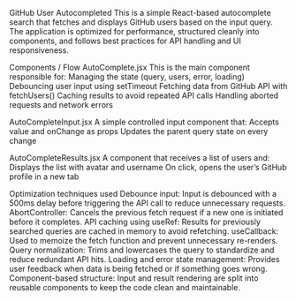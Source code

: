 GitHub User Autocompleted
  This is a simple React-based autocomplete search that fetches and displays GitHub users based on the input query. The application is optimized for performance, structured cleanly into components, and follows best practices for API handling and UI responsiveness.

Components / Flow
  AutoComplete.jsx
    This is the main component responsible for:
    Managing the state (query, users, error, loading)
    Debouncing user input using setTimeout
    Fetching data from GitHub API with fetchUsers()
    Caching results to avoid repeated API calls
    Handling aborted requests and network errors

  AutoCompleteInput.jsx
    A simple controlled input component that:
    Accepts value and onChange as props
    Updates the parent query state on every change

  AutoCompleteResults.jsx
    A component that receives a list of users and:
    Displays the list with avatar and username
    On click, opens the user’s GitHub profile in a new tab

Optimization techniques used
  Debounce input: Input is debounced with a 500ms delay before triggering the API call to reduce unnecessary requests.
  AbortController: Cancels the previous fetch request if a new one is initiated before it completes.
  API caching using useRef: Results for previously searched queries are cached in memory to avoid refetching.
  useCallback: Used to memoize the fetch function and prevent unnecessary re-renders.
  Query normalization: Trims and lowercases the query to standardize and reduce redundant API hits.
  Loading and error state management: Provides user feedback when data is being fetched or if something goes wrong.
  Component-based structure: Input and result rendering are split into reusable components to keep the code clean and maintainable.

